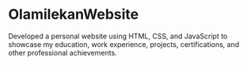 # OlamilekanWebsite
Developed a personal website using HTML, CSS, and JavaScript to showcase my education, work experience, projects, certifications, and other professional achievements.
